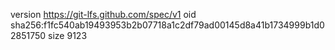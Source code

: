version https://git-lfs.github.com/spec/v1
oid sha256:f1fc540ab19493953b2b07718a1c2df79ad00145d8a41b1734999b1d02851750
size 9123
